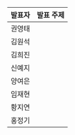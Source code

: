 | 발표자 | 발표 주제 |
|:----:|:-------:|
| 권영태 |  |
| 김원석 |  |
| 김희진 |  |
| 신예지 |  |
| 양여은 |  |
| 임재현 |  |
| 황지연 |  |
| 홍정기 |  |
